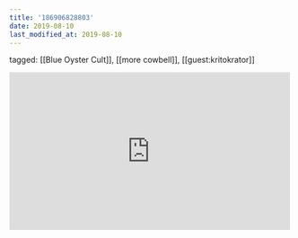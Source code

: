 ```yaml
---
title: '186906828803'
date: 2019-08-10
last_modified_at: 2019-08-10
---
```

tagged: [[Blue Oyster Cult]], [[more cowbell]], [[guest:kritokrator]]
<iframe allow="accelerometer; autoplay; clipboard-write; encrypted-media; gyroscope; picture-in-picture" allowfullscreen="" frameborder="0" height="281" id="youtube_iframe" src="https://www.youtube.com/embed/Dy4HA3vUv2c?feature=oembed&amp;enablejsapi=1&amp;origin=https://safe.txmblr.com&amp;wmode=opaque" width="500"></iframe>